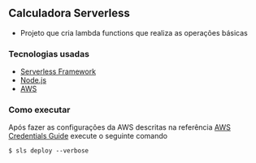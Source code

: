 ## Calculadora Serverless

- Projeto que cria lambda functions que realiza as operações básicas

### Tecnologias usadas

- [Serverless Framework](https://www.serverless.com/)
- [Node.js](https://nodejs.org/en/)
- [AWS](https://aws.amazon.com/pt/)

### Como executar

Após fazer as configurações da AWS descritas na referência [AWS Credentials Guide](https://www.serverless.com/framework/docs/providers/aws/guide/credentials) execute o seguinte comando

    $ sls deploy --verbose
